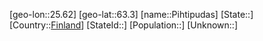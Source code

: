 ﻿---
location: [63.3,25.62]
type: City
tags:
- geo/City


SpocWebEntityId: 33370
isDeleted: false
confidential: public

---
[geo-lon::25.62]
[geo-lat::63.3]
[name::Pihtipudas]
[State::]
[Country::[Finland](geo/Continent/Europe/Finland.md)]
[StateId::]
[Population::]
[Unknown::]

